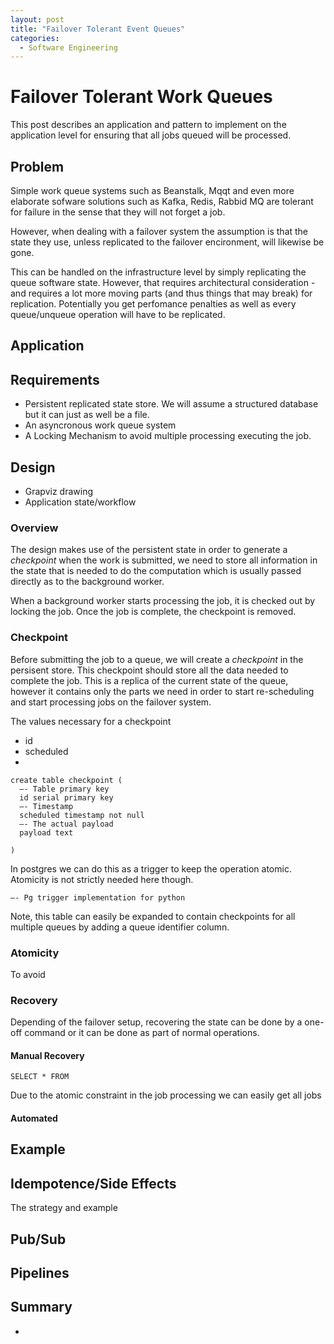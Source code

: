 ```yaml
---
layout: post
title: "Failover Tolerant Event Queues"
categories:
  - Software Engineering
---
```


# Failover Tolerant Work Queues

This post describes an application and pattern to implement
on the application level for ensuring that all jobs queued
will be processed.

## Problem
Simple work queue systems such as Beanstalk, Mqqt and even more elaborate sofware solutions such as Kafka, Redis, Rabbid MQ are tolerant for failure in the sense that they will not forget a job.

However, when dealing with a failover system the assumption is that the state they use, unless replicated to the failover encironment, will likewise be gone.

This can be handled on the infrastructure level by simply replicating the queue software state. However, that requires architectural consideration - and requires a lot more moving parts (and thus things that may break) for replication. Potentially you get perfomance penalties as well as every queue/unqueue operation will have to be replicated.


## Application


## Requirements
- Persistent replicated state store. We will assume a structured database but it can just as well be a file.
- An asyncronous work queue system
- A Locking Mechanism to avoid multiple processing executing the job.
 
## Design
- Grapviz drawing
- Application state/workflow
 

### Overview
The design makes use of the persistent state in order to generate a _checkpoint_ when the work is submitted, we need to store all information in the state that is needed to do the computation which is usually passed directly as to the background worker.



When a background worker starts processing the job, it is checked out by locking the job. 
Once the job is complete, the checkpoint is removed.


### Checkpoint
Before submitting the job to a queue, we will create a _checkpoint_ in the persisent store. This checkpoint should store all the data needed to complete the job. This is a replica of the current state of the queue, however it contains only the parts we need in order to start re-scheduling and start processing jobs on the failover system.


The values necessary for a checkpoint

- id
- scheduled
- 

```
create table checkpoint (
  —- Table primary key
  id serial primary key
  —- Timestamp
  scheduled timestamp not null
  —- The actual payload
  payload text

)
``` 

In postgres we can do this as a trigger to keep the operation atomic. Atomicity is not strictly needed here though.

```
—- Pg trigger implementation for python
```


Note, this table can easily be expanded to contain checkpoints for all multiple queues by adding a queue identifier column.


### Atomicity
To avoid 

### Recovery

Depending of the failover setup, recovering the state can be done by a one-off command or it can be done as part of normal operations.

#### Manual Recovery

```
SELECT * FROM 
```
Due to the atomic constraint in the job processing we can easily get all jobs

#### Automated

## Example
## Idempotence/Side Effects

The strategy and example 

## Pub/Sub
## Pipelines

## Summary
- 